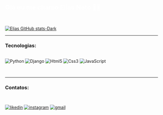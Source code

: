 <h2 style="color: white">Olá eu me chamo Elias Neto 🤘🏽</h2>

<br>

[![Elias GitHub stats-Dark](https://github-readme-stats.vercel.app/api?username=eliasneto072&show_icons=true&theme=highcontrast#gh-dark-mode-only)](https://github.com/eliasneto072/github-readme-stats#gh-dark-mode-only)

<hr>

### Tecnologias:

<div style="display: inline-block"><br>
    <img alt="Python" src="https://img.shields.io/badge/Python-14354C?style=for-the-badge&logo=python&logoColor=white" />
    <img alt="Django" src="https://img.shields.io/badge/Django-092E20?style=for-the-badge&logo=django&logoColor=white" />
    <img alt="Html5" src="https://img.shields.io/badge/HTML5-E34F26?style=for-the-badge&logo=html5&logoColor=white" />
    <img alt="Css3" src="https://img.shields.io/badge/CSS3-1572B6?style=for-the-badge&logo=css3&logoColor=white" />
    <img alt="JavaScript" src="https://img.shields.io/badge/JavaScript-F7DF1E?style=for-the-badge&logo=javascript&logoColor=black" />
</div>

<br><hr>

### Contatos: 

<br>

[![likedin](https://img.shields.io/badge/LinkedIn-0077B5?style=for-the-badge&logo=linkedin&logoColor=white)](https://www.linkedin.com/in/eliasneto072/)
[![instagram](https://img.shields.io/badge/Instagram-E4405F?style=for-the-badge&logo=instagram&logoColor=white)](https://www.instagram.com/eliasrod_neto/)
[![gmail](https://img.shields.io/badge/Gmail-D14836?style=for-the-badge&logo=gmail&logoColor=white)](https://mail.google.com/mail/u/0/?pli=1#inbox)

<br>
